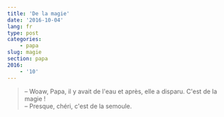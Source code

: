 ```yaml
---
title: 'De la magie'
date: '2016-10-04'
lang: fr
type: post
categories:
    - papa
slug: magie
section: papa
2016:
    - '10'
---
```


> – Woaw, Papa, il y avait de l'eau et après, elle a disparu. C'est de la magie !  
> – Presque, chéri, c'est de la semoule.
